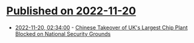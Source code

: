 # [Published on 2022-11-20](index.md)

* [2022-11-20, 02:34:00](https://hardware.slashdot.org/story/22/11/20/0221224/chinese-takeover-of-uks-largest-chip-plant-blocked-on-national-security-grounds?utm_source=rss1.0mainlinkanon&utm_medium=feed) - [Chinese Takeover of UK's Largest Chip Plant Blocked on National Security Grounds](https://hardware.slashdot.org/story/22/11/20/0221224/chinese-takeover-of-uks-largest-chip-plant-blocked-on-national-security-grounds?utm_source=rss1.0mainlinkanon&utm_medium=feed)

